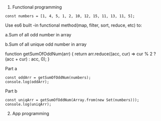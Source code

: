 1. Functional programming

  ```
const numbers = [1, 4, 5, 1, 2, 10, 12, 15, 11, 13, 11, 5];
```

Use es6 built -in functional method(map, filter, sort, reduce, etc) to:

a.Sum of all odd number in array

b.Sum of all unique odd number in array


function getSumOfOddNum(arr) {
  return arr.reduce((acc, cur) => cur % 2 ? (acc + cur) : acc, 0);
}

Part a

  ```
const oddArr = getSumOfOddNum(numbers);
console.log(oddArr);
```

Part b

  ```
const uniqArr = getSumOfOddNum(Array.from(new Set(numbers)));
console.log(uniqArr);
```

2. App programming